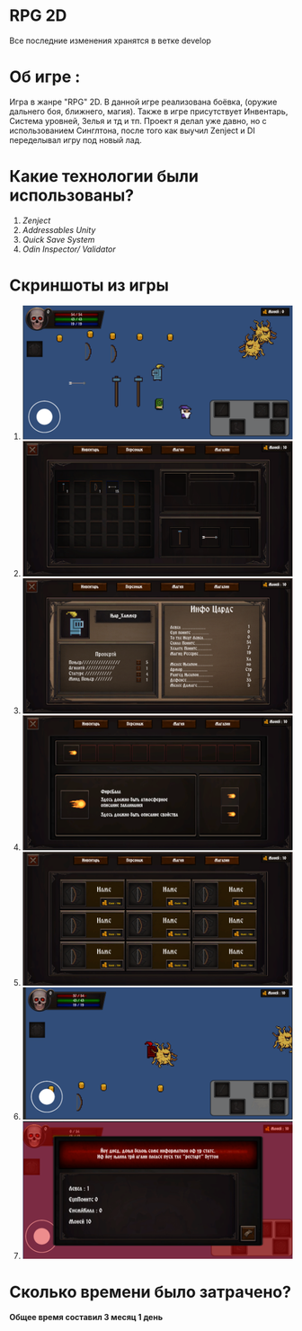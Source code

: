 # RPG 2D
Все последние изменения хранятся в ветке develop

# Об игре :

Игра в жанре "RPG" 2D. В данной игре реализована боёвка, (оружие дальнего боя, ближнего, магия). Также в игре присутствует Инвентарь, Система уровней, Зелья и тд и тп.
Проект я делал уже давно, но с использованием Синглтона, после того как выучил Zenject и DI переделывал игру под новый лад.

# Какие технологии были использованы?

1. *Zenject*
2. *Addressables Unity*
3. *Quick Save System*
4. *Odin Inspector/ Validator*

# Скриншоты из игры

1. ![Image alt](https://github.com/Warhammer2000/RPG-2D/blob/main/Screen/RPG1.png)
2. ![Image alt](https://github.com/Warhammer2000/RPG-2D/blob/main/Screen/RPG2.png)
3. ![Image alt](https://github.com/Warhammer2000/RPG-2D/blob/main/Screen/RPG3.png)
4. ![Image alt](https://github.com/Warhammer2000/RPG-2D/blob/main/Screen/RPG4.png)
5. ![Image alt](https://github.com/Warhammer2000/RPG-2D/blob/main/Screen/RPG5.png)
6. ![Image alt](https://github.com/Warhammer2000/RPG-2D/blob/main/Screen/RPG6.png)
7. ![Image alt](https://github.com/Warhammer2000/RPG-2D/blob/main/Screen/RPG7.png)

# Сколько времени было затрачено?

**Общее время составил 3 месяц 1 день**
